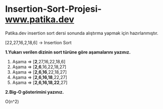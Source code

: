 # Insertion-Sort-Projesi-www.patika.dev
Patika.dev insertion sort dersi sonunda alıştırma yapmak için hazırlanmıştır.

[22,27,16,2,18,6] -> Insertion Sort

**1.Yukarı verilen dizinin sort türüne göre aşamalarını yazınız.**

1. Aşama => [**2**,27,16,22,18,6]
2. Aşama => [**2,6**,16,22,18,27]
3. Aşama => [**2,6,16**,22,18,27]
4. Aşama => [**2,6,16,18**,22,27]
5. Aşama => [**2,6,16,18,22**,27]


**2.Big-O gösterimini yazınız.**

O(n^2)
